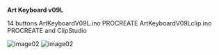 **Art Keyboard v09L**

14 buttons
ArtKeyboardV09L.ino      PROCREATE
ArtKeyboardV09Lclip.ino  PROCREATE and ClipStudio

![image02](https://github.com/Roboxtools/ArtKeyboard/blob/master/Board_v09l/ArtKeyboard_v09l.jpg?raw=true)
![image02](https://github.com/Roboxtools/ArtKeyboard/blob/master/Board_v09l/725CDD57-C026-4377-B79A-6E8A6B51DF93.jpeg?raw=true)
